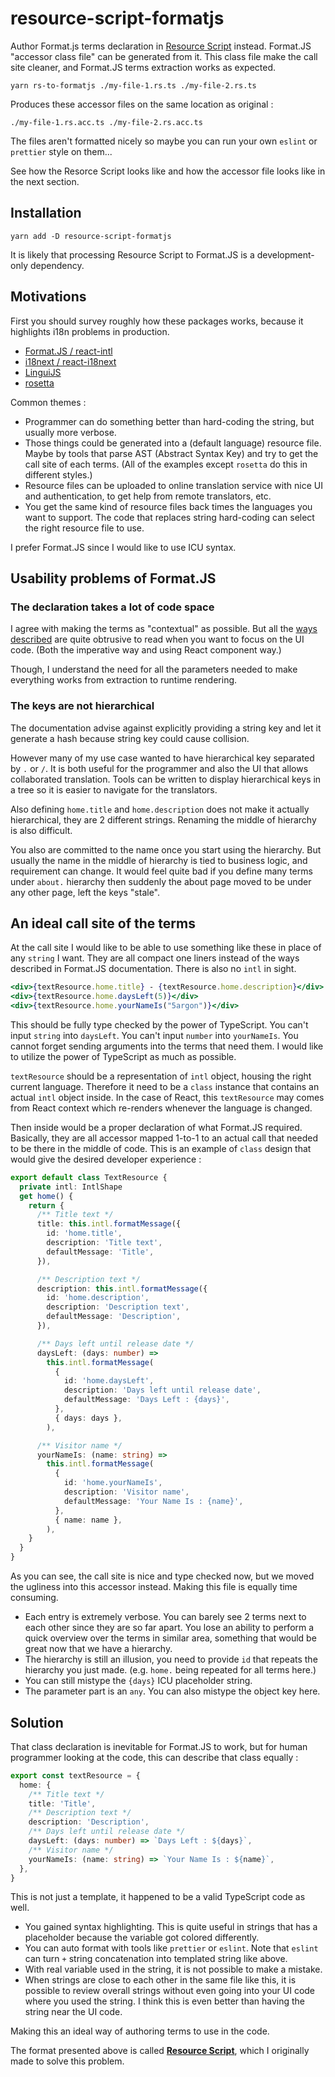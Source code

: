 # resource-script-formatjs

Author Format.js terms declaration in [Resource Script](https://github.com/5argon/resource-script) instead. Format.JS "accessor class file" can be generated from it. This class file make the call site cleaner, and Format.JS terms extraction works as expected.

```
yarn rs-to-formatjs ./my-file-1.rs.ts ./my-file-2.rs.ts
```

Produces these accessor files on the same location as original :

```
./my-file-1.rs.acc.ts ./my-file-2.rs.acc.ts
```

The files aren't formatted nicely so maybe you can run your own `eslint` or `prettier` style on them...

See how the Resorce Script looks like and how the accessor file looks like in the next section.

## Installation

```
yarn add -D resource-script-formatjs
```

It is likely that processing Resource Script to Format.JS is a development-only dependency.

## Motivations

First you should survey roughly how these packages works, because it highlights i18n problems in production.

- [Format.JS / react-intl](https://formatjs.io/)
- [i18next / react-i18next](https://react.i18next.com/)
- [LinguiJS](https://lingui.js.org/)
- [rosetta](https://github.com/lukeed/rosetta)

Common themes :

- Programmer can do something better than hard-coding the string, but usually more verbose.
- Those things could be generated into a (default language) resource file. Maybe by tools that parse AST (Abstract Syntax Key) and try to get the call site of each terms. (All of the examples except `rosetta` do this in different styles.)
- Resource files can be uploaded to online translation service with nice UI and authentication, to get help from remote translators, etc.
- You get the same kind of resource files back times the languages you want to support. The code that replaces string hard-coding can select the right resource file to use.

I prefer Format.JS since I would like to use ICU syntax.

## Usability problems of Format.JS

### The declaration takes a lot of code space

I agree with making the terms as "contextual" as possible. But all the [ways described](https://formatjs.io/docs/getting-started/message-declaration) are quite obtrusive to read when you want to focus on the UI code. (Both the imperative way and using React component way.)

Though, I understand the need for all the parameters needed to make everything works from extraction to runtime rendering.

### The keys are not hierarchical

The documentation advise against explicitly providing a string key and let it generate a hash because string key could cause collision.

However many of my use case wanted to have hierarchical key separated by `.` or `/`. It is both useful for the programmer and also the UI that allows collaborated translation. Tools can be written to display hierarchical keys in a tree so it is easier to navigate for the translators.

Also defining `home.title` and `home.description` does not make it actually hierarchical, they are 2 different strings. Renaming the middle of hierarchy is also difficult.

You also are committed to the name once you start using the hierarchy. But usually the name in the middle of hierarchy is tied to business logic, and requirement can change. It would feel quite bad if you define many terms under `about.` hierarchy then suddenly the about page moved to be under any other page, left the keys "stale".

## An ideal call site of the terms

At the call site I would like to be able to use something like these in place of any `string` I want. They are all compact one liners instead of the ways described in Format.JS documentation. There is also no `intl` in sight.

```jsx
<div>{textResource.home.title} - {textResource.home.description}</div>
<div>{textResource.home.daysLeft(5)}</div>
<div>{textResource.home.yourNameIs("5argon")}</div>
```

This should be fully type checked by the power of TypeScript. You can't input `string` into `daysLeft`. You can't input `number` into `yourNameIs`. You cannot forget sending arguments into the terms that need them. I would like to utilize the power of TypeScript as much as possible.

`textResource` should be a representation of `intl` object, housing the right current language. Therefore it need to be a `class` instance that contains an actual `intl` object inside. In the case of React, this `textResource` may comes from React context which re-renders whenever the language is changed.

Then inside would be a proper declaration of what Format.JS required. Basically, they are all accessor mapped 1-to-1 to an actual call that needed to be there in the middle of code. This is an example of `class` design that would give the desired developer experience :

```ts
export default class TextResource {
  private intl: IntlShape
  get home() {
    return {
      /** Title text */
      title: this.intl.formatMessage({
        id: 'home.title',
        description: 'Title text',
        defaultMessage: 'Title',
      }),

      /** Description text */
      description: this.intl.formatMessage({
        id: 'home.description',
        description: 'Description text',
        defaultMessage: 'Description',
      }),

      /** Days left until release date */
      daysLeft: (days: number) =>
        this.intl.formatMessage(
          {
            id: 'home.daysLeft',
            description: 'Days left until release date',
            defaultMessage: 'Days Left : {days}',
          },
          { days: days },
        ),

      /** Visitor name */
      yourNameIs: (name: string) =>
        this.intl.formatMessage(
          {
            id: 'home.yourNameIs',
            description: 'Visitor name',
            defaultMessage: 'Your Name Is : {name}',
          },
          { name: name },
        ),
    }
  }
}
```

As you can see, the call site is nice and type checked now, but we moved the ugliness into this accessor instead. Making this file is equally time consuming.

- Each entry is extremely verbose. You can barely see 2 terms next to each other since they are so far apart. You lose an ability to perform a quick overview over the terms in similar area, something that would be great now that we have a hierarchy.
- The hierarchy is still an illusion, you need to provide `id` that repeats the hierarchy you just made. (e.g. `home.` being repeated for all terms here.)
- You can still mistype the `{days}` ICU placeholder string.
- The parameter part is an `any`. You can also mistype the object key here.

## Solution

That class declaration is inevitable for Format.JS to work, but for human programmer looking at the code, this can describe that class equally :

```ts
export const textResource = {
  home: {
    /** Title text */
    title: 'Title',
    /** Description text */
    description: 'Description',
    /** Days left until release date */
    daysLeft: (days: number) => `Days Left : ${days}`,
    /** Visitor name */
    yourNameIs: (name: string) => `Your Name Is : ${name}`,
  },
}
```

This is not just a template, it happened to be a valid TypeScript code as well.

- You gained syntax highlighting. This is quite useful in strings that has a placeholder because the variable got colored differently.
- You can auto format with tools like `prettier` or `eslint`. Note that `eslint` can turn `+` string concatenation into templated string like above.
- With real variable used in the string, it is not possible to make a mistake.
- When strings are close to each other in the same file like this, it is possible to review overall strings without even going into your UI code where you used the string. I think this is even better than having the string near the UI code.

Making this an ideal way of authoring terms to use in the code.

The format presented above is called [**Resource Script**](https://github.com/5argon/resource-script), which I originally made to solve this problem.
